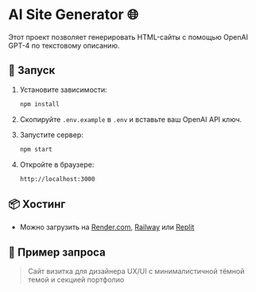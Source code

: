 # AI Site Generator 🌐

Этот проект позволяет генерировать HTML-сайты с помощью OpenAI GPT-4 по текстовому описанию.

## 🚀 Запуск

1. Установите зависимости:
   ```bash
   npm install
   ```

2. Скопируйте `.env.example` в `.env` и вставьте ваш OpenAI API ключ.

3. Запустите сервер:
   ```bash
   npm start
   ```

4. Откройте в браузере:
   ```
   http://localhost:3000
   ```

## 📦 Хостинг

- Можно загрузить на [Render.com](https://render.com/), [Railway](https://railway.app/) или [Replit](https://replit.com/)

## 🧠 Пример запроса

> Сайт визитка для дизайнера UX/UI с минималистичной тёмной темой и секцией портфолио
